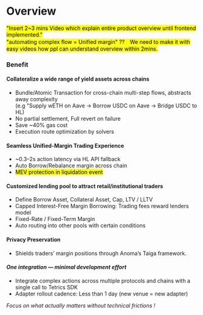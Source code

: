 # Overview

<mark style="color:$success;">"Insert 2\~3 mins Video which explain entire product overview until frontend implemented."</mark>\
&#x20;<mark style="color:$success;">"automating complex flow = Unified margin" ??　We need to make it with easy videos how ppl can understand overview within 2mins.</mark>



### Benefit

#### Collateralize a wide range of yield assets across chains

* Bundle/Atomic Transaction for cross-chain multi-step flows, abstracts away complexity\
  (e.g "Supply wETH on Aave → Borrow USDC on Aave → Bridge USDC to HL)
* No partial settlement, Full revert on failure
* Save \~40% gas cost
* Execution route optimization by solvers

#### Seamless Unified-Margin Trading Experience

* \~0.3–2s action latency via HL API fallback
* Auto Borrow/Rebalance margin across chain
* <mark style="color:$success;">MEV protection in liquidation event</mark>

#### Customized lending pool to attract retail/institutional traders

* Define Borrow Asset, Collateral Asset, Cap, LTV / LLTV
* Capped Interest-Free Margin Borrowing: Trading fees reward lenders model
* Fixed-Rate / Fixed-Term Margin
* Auto routing into other pools with certain conditions

#### Privacy Preservation

* Shields traders’ margin positions through Anoma’s Taiga framework.

#### &#x20;_One integration — minimal development effort_

* Integrate complex actions across multiple protocols and chains with a single call to Tetrics SDK
* Adapter rollout cadence:  Less than  1 day (new venue = new adapter)

_Focus on what actually matters without technical frictions !_
